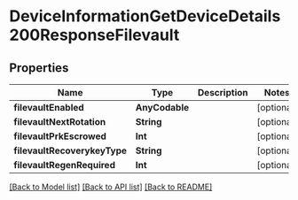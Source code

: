 # DeviceInformationGetDeviceDetails200ResponseFilevault

## Properties
Name | Type | Description | Notes
------------ | ------------- | ------------- | -------------
**filevaultEnabled** | **AnyCodable** |  | [optional] 
**filevaultNextRotation** | **String** |  | [optional] 
**filevaultPrkEscrowed** | **Int** |  | [optional] 
**filevaultRecoverykeyType** | **String** |  | [optional] 
**filevaultRegenRequired** | **Int** |  | [optional] 

[[Back to Model list]](../README.md#documentation-for-models) [[Back to API list]](../README.md#documentation-for-api-endpoints) [[Back to README]](../README.md)


